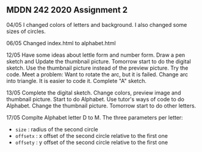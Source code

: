 ## MDDN 242 2020 Assignment 2

04/05 I changed colors of letters and background. I also changed some sizes of circles.

06/05 Changed index.html to alphabet.html

12/05 Have some ideas about lettle form and number form. Draw a pen sketch and Update the thumbnail picture. Tomorrow start to do the digital sketch.
Use the thumbnail picture instead of the preview picture.
Try the code. Meet a problem: Want to rotate the arc, but it is failed.
Change arc into triangle. It is easier to code it. Complete "A" sketch.

13/05 Complete the digital sketch.
Change colors, preview image and thumbnail picture.
Start to do Alphabet. Use tutor's ways of code to do Alphabet. Change the thumbnail picture. Tomorrow start to do other letters.

17/05 Complte Alphabet letter D to M.
The three parameters per letter:
  * `size` : radius of the second circle
  * `offsetx` : x offset of the second circle relative to the first one
  * `offsety` : y offset of the second circle relative to the first one
